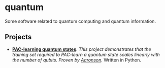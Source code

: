 # quantum
Some software related to quantum computing and quantum information.

## Projects

* **[PAC-learning quantum states](pac_learning_quantum_states/)**. _This project demonstrates that the training set required to PAC-learn a quantum state scales linearly with the number of qubits. Proven by [Aaronson](https://royalsocietypublishing.org/doi/full/10.1098/rspa.2007.0113)._
Written in Python.
